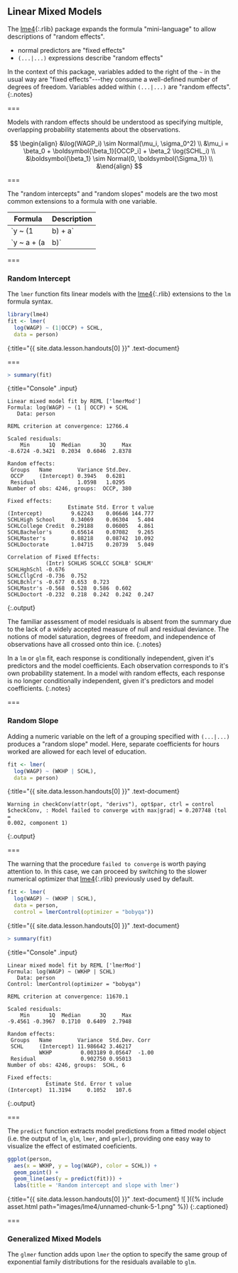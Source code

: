 ---
---

## Linear Mixed Models

The [lme4](){:.rlib} package expands the formula "mini-language" to allow
descriptions of "random effects".

- normal predictors are "fixed effects"
- `(...|...)` expressions describe "random effects"

In the context of this package, variables
added to the right of the `~` in the usual way are "fixed effects"---they
consume a well-defined number of degrees of freedom. Variables added within
`(...|...)` are "random effects".
{:.notes}

===

Models with random effects should be understood as specifying multiple,
overlapping probability statements about the observations.

$$
\begin{align}
&\log(WAGP_i) \sim Normal(\mu_i, \sigma_0^2) \\
&\mu_i = \beta_0 + \boldsymbol{\beta_1}[OCCP_i] + \beta_2 \log(SCHL_i) \\
&\boldsymbol{\beta_1} \sim Normal(0, \boldsymbol{\Sigma_1}) \\
&\end{align}
$$

===

The "random intercepts" and "random slopes" models are the two most common
extensions to a formula with one variable.

| Formula                  | Description |
|--------------------------|-------------|
| `y ~ (1 | b) + a`        | random intercept for each level in `b` |
| `y ~ a + (a | b)`        | random intercept and slope w.r.t. `a` for each level in `b` |

===

### Random Intercept

The `lmer` function fits linear models with the [lme4](){:.rlib} extensions to
the `lm` formula syntax.




~~~r
library(lme4)
fit <- lmer(
  log(WAGP) ~ (1|OCCP) + SCHL,
  data = person)
~~~
{:title="{{ site.data.lesson.handouts[0] }}" .text-document}


===



~~~r
> summary(fit)
~~~
{:title="Console" .input}


~~~
Linear mixed model fit by REML ['lmerMod']
Formula: log(WAGP) ~ (1 | OCCP) + SCHL
   Data: person

REML criterion at convergence: 12766.4

Scaled residuals: 
    Min      1Q  Median      3Q     Max 
-8.6724 -0.3421  0.2034  0.6046  2.8378 

Random effects:
 Groups   Name        Variance Std.Dev.
 OCCP     (Intercept) 0.3945   0.6281  
 Residual             1.0598   1.0295  
Number of obs: 4246, groups:  OCCP, 380

Fixed effects:
                   Estimate Std. Error t value
(Intercept)         9.62243    0.06646 144.777
SCHLHigh School     0.34069    0.06304   5.404
SCHLCollege Credit  0.29188    0.06005   4.861
SCHLBachelor's      0.65614    0.07082   9.265
SCHLMaster's        0.88218    0.08742  10.092
SCHLDoctorate       1.04715    0.20739   5.049

Correlation of Fixed Effects:
            (Intr) SCHLHS SCHLCC SCHLB' SCHLM'
SCHLHghSchl -0.676                            
SCHLCllgCrd -0.736  0.752                     
SCHLBchlr's -0.677  0.653  0.723              
SCHLMastr's -0.568  0.528  0.586  0.602       
SCHLDoctort -0.232  0.218  0.242  0.242  0.247
~~~
{:.output}


The familiar assessment of model residuals is absent from the summary due to the
lack of a widely accepted measure of null and residual deviance. The notions of
model saturation, degrees of freedom, and independence of observations have all
crossed onto thin ice.
{:.notes}

In a `lm` or `glm` fit, each response is conditionally independent, given it's
predictors and the model coefficients. Each observation corresponds to it's own
probability statement. In a model with random effects, each response is no
longer conditionally independent, given it's predictors and model coefficients.
{:.notes}

===

### Random Slope

Adding a numeric variable on the left of a grouping specified with `(...|...)`
produces a "random slope" model. Here, separate coefficients for hours worked
are allowed for each level of education.



~~~r
fit <- lmer(
  log(WAGP) ~ (WKHP | SCHL),
  data = person)
~~~
{:title="{{ site.data.lesson.handouts[0] }}" .text-document}


~~~
Warning in checkConv(attr(opt, "derivs"), opt$par, ctrl = control
$checkConv, : Model failed to converge with max|grad| = 0.207748 (tol =
0.002, component 1)
~~~
{:.output}


===

The warning that the procedure `failed to converge` is worth paying attention
to. In this case, we can proceed by switching to the slower numerical optimizer
that [lme4](){:.rlib} previously used by default.



~~~r
fit <- lmer(
  log(WAGP) ~ (WKHP | SCHL),
  data = person, 
  control = lmerControl(optimizer = "bobyqa"))
~~~
{:title="{{ site.data.lesson.handouts[0] }}" .text-document}




~~~r
> summary(fit)
~~~
{:title="Console" .input}


~~~
Linear mixed model fit by REML ['lmerMod']
Formula: log(WAGP) ~ (WKHP | SCHL)
   Data: person
Control: lmerControl(optimizer = "bobyqa")

REML criterion at convergence: 11670.1

Scaled residuals: 
    Min      1Q  Median      3Q     Max 
-9.4561 -0.3967  0.1710  0.6409  2.7948 

Random effects:
 Groups   Name        Variance  Std.Dev. Corr 
 SCHL     (Intercept) 11.986642 3.46217       
          WKHP         0.003189 0.05647  -1.00
 Residual              0.902750 0.95013       
Number of obs: 4246, groups:  SCHL, 6

Fixed effects:
            Estimate Std. Error t value
(Intercept)  11.3194     0.1052   107.6
~~~
{:.output}


===

The `predict` function extracts model predictions from a fitted model object
(i.e. the output of `lm`, `glm`, `lmer`, and `gmler`), providing one easy
way to visualize the effect of estimated coeficients.



~~~r
ggplot(person,
  aes(x = WKHP, y = log(WAGP), color = SCHL)) +
  geom_point() +
  geom_line(aes(y = predict(fit))) +
  labs(title = 'Random intercept and slope with lmer')
~~~
{:title="{{ site.data.lesson.handouts[0] }}" .text-document}
![ ]({% include asset.html path="images/lme4/unnamed-chunk-5-1.png" %})
{:.captioned}

===

### Generalized Mixed Models

The `glmer` function adds upon `lmer` the option to specify the same group of
exponential family distributions for the residuals available to `glm`.
